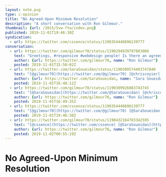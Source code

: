 ```yaml
---
layout: note.pug
type: c-opinion
title: "No Agreed-Upon Minimum Resolution"
description: "A short conversation with Ron Gilmour."
thumbnail: {url: /2015/5vw-ftw/index.png}
published: 2019-11-01T19:46:30Z
syndication:
  - url: https://twitter.com/cssence/status/1190354448696139777
conversation:
  - url: https://twitter.com/gilmour70/status/1190294939797803008
    text: "Greetings, #responsive #webdesign people! Is there an agreed-upon minimum width for responsive layouts? If my layout works at &gt;= 375px is that okay?<br>[@SaraSoueidan](https://twitter.com/@SaraSoueidan) [@chriscoyier](https://twitter.com/@chriscoyier)"
    author: {url: https://twitter.com/gilmour70, name: "Ron Gilmour"}
    posted: 2019-11-01T15:50:02Z
  - url: https://twitter.com/SaraSoueidan/status/1190309574403747840
    text: "[@gilmour70](https://twitter.com/@gilmour70) [@chriscoyier](https://twitter.com/@chriscoyier)<br>There are people who might browse your site on a smart watch, so I’d say go as small as u can (though i’m personally guilty of not optimizing for smart watches enough but I should be)"
    author: {url: https://twitter.com/SaraSoueidan, name: "Sara Soueidan"}
    posted: 2019-11-01T16:48:12Z
  - url: https://twitter.com/gilmour70/status/1190309926083743745
    text: "[@SaraSoueidan](https://twitter.com/@SaraSoueidan) [@chriscoyier](https://twitter.com/@chriscoyier)<br>Good point! I wasn’t thinking about watches."
    author: {url: https://twitter.com/gilmour70, name: "Ron Gilmour"}
    posted: 2019-11-01T16:49:35Z
  - url: https://twitter.com/cssence/status/1190354448696139777
    text: "[@gilmour70](https://twitter.com/@gilmour70) [@SaraSoueidan](https://twitter.com/@SaraSoueidan) [@chriscoyier](https://twitter.com/@chriscoyier)<br>If you do not want to spend much time optimizing for tiny screens, but at the same time make sure your design doesn’t break, this might help: [cssence.com/code/2015-09-23-5vw-ftw](/2015/5vw-ftw/)"
    posted: 2019-11-01T19:46:30Z
  - url: https://twitter.com/gilmour70/status/1190432164703342595
    text: "[@cssence](https://twitter.com/cssence) [@SaraSoueidan](https://twitter.com/@SaraSoueidan) [@chriscoyier](https://twitter.com/@chriscoyier)<br>This is great! Thanks!"
    author: {url: https://twitter.com/gilmour70, name: "Ron Gilmour"}
    posted: 2019-11-02T00:55:19Z
---
```


# No Agreed-Upon Minimum Resolution
